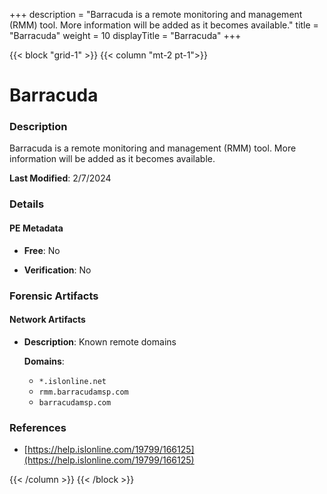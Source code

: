 +++
description = "Barracuda is a remote monitoring and management (RMM) tool. More information will be added as it becomes available."
title = "Barracuda"
weight = 10
displayTitle = "Barracuda"
+++


{{< block "grid-1" >}}
{{< column "mt-2 pt-1">}}

# Barracuda


### Description

Barracuda is a remote monitoring and management (RMM) tool. More information will be added as it becomes available.



**Last Modified**: 2/7/2024

### Details


#### PE Metadata


- **Free**: No

- **Verification**: No





### Forensic Artifacts




#### Network Artifacts

- **Description**: Known remote domains

  **Domains**:
    - `*.islonline.net`
    - `rmm.barracudamsp.com`
    - `barracudamsp.com`





### References
- [https://help.islonline.com/19799/166125](https://help.islonline.com/19799/166125)



{{< /column >}}
{{< /block >}}
